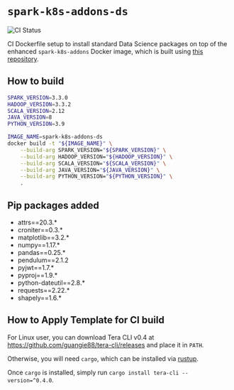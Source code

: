 # `spark-k8s-addons-ds`

![CI Status](https://img.shields.io/github/workflow/status/dsaidgovsg/spark-k8s-addons-ds/CI/main?label=CI&logo=github&style=for-the-badge)

CI Dockerfile setup to install standard Data Science packages on top of the
enhanced `spark-k8s-addons` Docker image, which is built using
[this repository](https://github.com/dsaidgovsg/spark-k8s-addons).

## How to build

```bash
SPARK_VERSION=3.3.0
HADOOP_VERSION=3.3.2
SCALA_VERSION=2.12
JAVA_VERSION=8
PYTHON_VERSION=3.9

IMAGE_NAME=spark-k8s-addons-ds
docker build -t "${IMAGE_NAME}" \
    --build-arg SPARK_VERSION="${SPARK_VERSION}" \
    --build-arg HADOOP_VERSION="${HADOOP_VERSION}" \
    --build-arg SCALA_VERSION="${SCALA_VERSION}" \
    --build-arg JAVA_VERSION="${JAVA_VERSION}" \
    --build-arg PYTHON_VERSION="${PYTHON_VERSION}" \
    .
```

## Pip packages added

- attrs==20.3.*
- croniter==0.3.*
- matplotlib==3.2.*
- numpy==1.17.*
- pandas==0.25.*
- pendulum==2.1.2
- pyjwt==1.7.*
- pyproj==1.9.*
- python-dateutil==2.8.*
- requests==2.22.*
- shapely==1.6.*

## How to Apply Template for CI build

For Linux user, you can download Tera CLI v0.4 at
<https://github.com/guangie88/tera-cli/releases> and place it in `PATH`.

Otherwise, you will need `cargo`, which can be installed via
[rustup](https://rustup.rs/).

Once `cargo` is installed, simply run `cargo install tera-cli --version=^0.4.0`.

